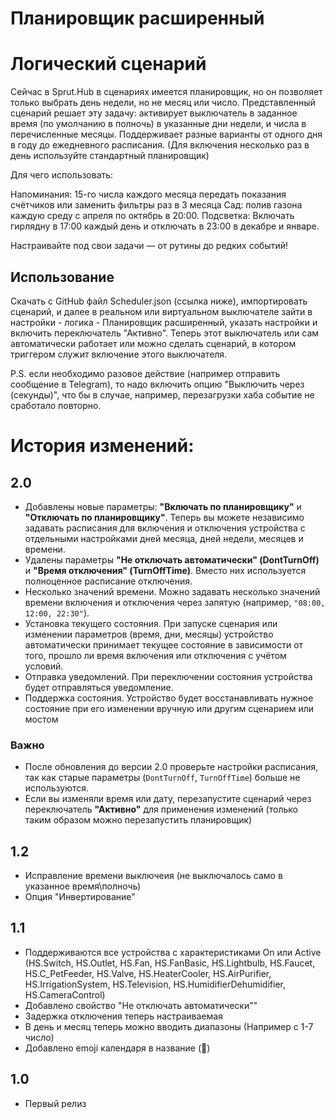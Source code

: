 # Планировщик расширенный
# Логический сценарий


Сейчас в Sprut.Hub в сценариях имеется планировщик, но он позволяет только выбрать день недели, но не месяц или число.
Представленный сценарий решает эту задачу: активирует выключатель в заданное время (по умолчанию в полночь) в указанные дни недели, и числа в перечисленные месяцы. Поддерживает разные варианты от одного дня в году до ежедневного расписания. (Для включения несколько раз в день используйте стандартный планировщик)

Для чего использовать:

Напоминания: 15-го числа каждого месяца передать показания счётчиков или заменить фильтры раз в 3 месяца
Сад: полив газона каждую среду с апреля по октябрь в 20:00.
Подсветка: Включать гирлядну в 17:00 каждый день и отключать в 23:00 в декабре и январе. 

Настраивайте под свои задачи — от рутины до редких событий!


## Использование
Cкачать с GitHub файл Scheduler.json (ссылка ниже), импортировать сценарий, и далее в реальном или виртуальном выключателе зайти в настройки - логика - Планировщик расширенный, указать настройки и включить переключатель "Активно".
Теперь этот выключатель или сам автоматически работает или можно сделать сценарий, в котором триггером служит включение этого выключателя.

P.S. если необходимо разовое действие (например отправить сообщение в Telegram), то надо включить опцию "Выключить через (секунды)", что бы в случае, например, перезагрузки хаба событие не сработало повторно.

# История изменений:

## 2.0
- Добавлены новые параметры: **"Включать по планировщику"** и **"Отключать по планировщику"**. Теперь вы можете независимо задавать расписания для включения и отключения устройства с отдельными настройками дней месяца, дней недели, месяцев и времени.
- Удалены параметры **"Не отключать автоматически" (DontTurnOff)** и **"Время отключения" (TurnOffTime)**. Вместо них используется полноценное расписание отключения.
- Несколько значений времени. Можно задавать несколько значений времени включения и отключения через запятую (например, `"08:00, 12:00, 22:30"`).
- Установка текущего состояния. При запуске сценария или изменении параметров (время, дни, месяцы) устройство автоматически принимает текущее состояние в зависимости от того, прошло ли время включения или отключения с учётом условий.
- Отправка уведомлений. При переключении состояния устройства будет отправляться уведомление.
- Поддержка состояния. Устройство будет восстанавливать нужное состояние при его изменении вручную или другим сценарием или мостом

### Важно
- После обновления до версии 2.0 проверьте настройки расписания, так как старые параметры (`DontTurnOff`, `TurnOffTime`) больше не используются.
- Если вы изменяли время или дату, перезапустите сценарий через переключатель **"Активно"** для применения изменений (только таким образом можно перезапустить планировщик)


## 1.2
- Исправление времени выключеия (не выключалось само в указанное время\полночь)
- Опция "Инвертирование"

## 1.1
- Поддерживаются все устройства с характеристиками On или Active (HS.Switch, HS.Outlet, HS.Fan, HS.FanBasic, HS.Lightbulb, HS.Faucet, HS.C_PetFeeder, HS.Valve, HS.HeaterCooler, HS.AirPurifier, HS.IrrigationSystem, HS.Television, HS.HumidifierDehumidifier, HS.CameraControl)
- Добавлено свойство "Не отключать автоматически"" 
- Задержка отключения теперь настраиваемая
- В день и месяц теперь можно вводить диапазоны (Например с 1-7 число)
- Добавлено emoji календаря в название (📅)

## 1.0
- Первый релиз